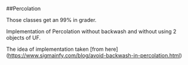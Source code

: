 ##Percolation

Those classes get an 99% in grader.

Implementation of Percolation without backwash and without using 2 objects of UF.

The idea of implementation taken [from here]
(https://www.sigmainfy.com/blog/avoid-backwash-in-percolation.html)
